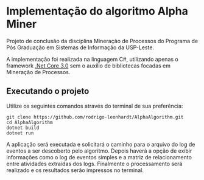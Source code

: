 # Implementação do algoritmo Alpha Miner

Projeto de conclusão da disciplina Mineração de Processos do Programa de Pós Graduação em Sistemas de Informação da USP-Leste.

A implementação foi realizada na linguagem C#, utilizando apenas o framework [.Net Core 3.0](https://docs.microsoft.com/pt-br/dotnet/core/install/ ".Net Core 3.0") sem o auxílio de bibliotecas focadas em Mineração de Processos.


## Executando o projeto

Utilize os seguintes comandos através do terminal de sua preferência:

    git clone https://github.com/rodrigo-leonhardt/AlphaAlgorithm.git
    cd AlphaAlgorithm
    dotnet build
    dotnet run

A aplicação será executada e solicitará o caminho para o arquivo do log de eventos a ser descoberto pelo algoritmo.
Depois haverá a opção de exibir informações como o log de eventos simples e a matriz de relacionamento entre atividades extraídas dos logs.
Finalmente o processamento será realizado e os resultados serão impressos no terminal.

